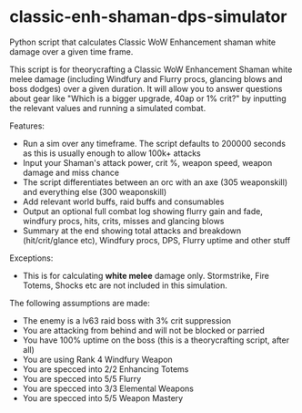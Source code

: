 # classic-enh-shaman-dps-simulator
Python script that calculates Classic WoW Enhancement shaman white damage over a given time frame.

This script is for theorycrafting a Classic WoW Enhancement Shaman white melee damage (including Windfury and Flurry procs, glancing blows and boss dodges) over a given duration. It will allow you to answer questions about gear like "Which is a bigger upgrade, 40ap or 1% crit?" by inputting the relevant values and running a simulated combat.

Features:
- Run a sim over any timeframe. The script defaults to 200000 seconds as this is usually enough to allow 100k+ attacks
- Input your Shaman's attack power, crit %, weapon speed, weapon damage and miss chance
- The script differentiates between an orc with an axe (305 weaponskill) and everything else (300 weaponskill)
- Add relevant world buffs, raid buffs and consumables
- Output an optional full combat log showing flurry gain and fade, windfury procs, hits, crits, misses and glancing blows
- Summary at the end showing total attacks and breakdown (hit/crit/glance etc), Windfury procs, DPS, Flurry uptime and other stuff

Exceptions:
- This is for calculating **white melee** damage only. Stormstrike, Fire Totems, Shocks etc are not included in this simulation.

The following assumptions are made:
- The enemy is a lv63 raid boss with 3% crit suppression
- You are attacking from behind and will not be blocked or parried
- You have 100% uptime on the boss (this is a theorycrafting script, after all)
- You are using Rank 4 Windfury Weapon
- You are specced into 2/2 Enhancing Totems
- You are specced into 5/5 Flurry
- You are specced into 3/3 Elemental Weapons
- You are specced into 5/5 Weapon Mastery
